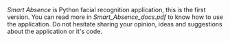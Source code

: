*Smart Absence* is Python facial recognition application, this is the first version.
You can read more in _Smart_Absence_docs.pdf_ to know how to use the application.
Do not hesitate sharing your opinion, ideas and suggestions about the application or it's code.